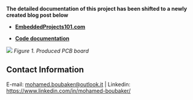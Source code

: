<b> The detailed documentation of this project has been shifted to a newly created blog post below </b>

- <b><a href="https://embeddedprojects101.com/stm32-and-sim808-gps-tracker-with-a-custom-pcb/">EmbeddedProjects101.com</a></b> 

- <b><a href="https://mohamedboubaker.github.io/GPS-Tracker/files.html">Code documentation</a></b> 


![](https://github.com/mohamedboubaker/GPS-Tracker/blob/main/Pictures/PCB.JPG)
*Figure 1. Produced PCB board*

## Contact Information
E-mail: mohamed.boubaker@outlook.it | Linkedin: https://www.linkedin.com/in/mohamed-boubaker/

